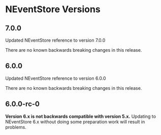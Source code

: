 # NEventStore Versions

## 7.0.0

Updated NEventStore reference to version 7.0.0

There are no known backwards breaking changes in this release.

## 6.0.0

Updated NEventStore reference to version 6.0.0

There are no known backwards breaking changes in this release.

## 6.0.0-rc-0

__Version 6.x is not backwards compatible with version 5.x.__ Updating to NEventStore 6.x without doing some preparation work will result in problems.
